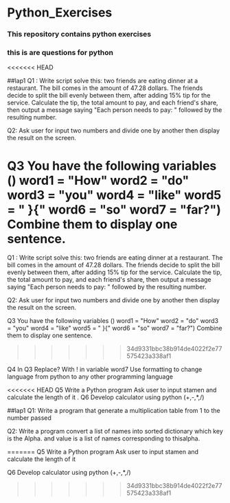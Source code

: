 # Python_Exercises  
### This repository contains python exercises
### this is are questions for python

<<<<<<< HEAD


##lap1
 Q1 : Write script solve this: two friends are eating dinner at a restaurant. The bill comes in the amount of 47.28 dollars. The friends decide to split the bill evenly between them, after adding 15% tip for the service. Calculate the tip, the total amount to pay, and each friend's share, then output a message saying "Each person needs to pay: " followed by the resulting number.


 Q2: Ask user for input two numbers and divide one by another then display the result on the screen.

 Q3 You have the following variables   () word1 = "How" word2 = "do" word3 = "you" word4 = "like"  word5 = " }{" word6 = "so" word7 = "far?") Combine them to display one sentence.
=======
Q1 : Write script solve this: two friends are eating dinner at a restaurant. The bill comes in the amount of 47.28 dollars. The friends decide to split the bill evenly between them, after adding 15% tip for the service. Calculate the tip, the total amount to pay, and each friend's share, then output a message saying "Each person needs to pay: " followed by the resulting number.


 Q2: Ask user for input two numbers and divide one by another then display the result on the screen.

Q3 You have the following variables   () word1 = "How" word2 = "do" word3 = "you" word4 = "like"  word5 = " }{" word6 = "so" word7 = "far?") Combine them to display one sentence.
>>>>>>> 34d9331bbc38b914de4022f2e77575423a338af1

Q4
 In Q3 Replace? With ! in variable word7 Use formatting to change language from python to any other programming language

<<<<<<< HEAD
 Q5 Write a Python program Ask user to input stamen and calculate the length of it .
 Q6 Develop calculator using python (+,-,*,/)


 ##lap1
 Q1: Write a program that generate a multiplication table from 1 to the number passed

 Q2: Write a program convert a list of names into sorted dictionary which key is the Alpha. and value is a list of names corresponding to thisalpha.
 
=======
 Q5 Write a Python program Ask user to input stamen and calculate the length of it 
 
 Q6 Develop calculator using python (+,-,*,/)
>>>>>>> 34d9331bbc38b914de4022f2e77575423a338af1
